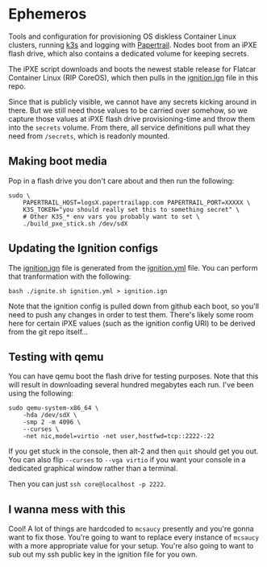 # Ephemeros

Tools and configuration for provisioning OS diskless Container Linux clusters,
running [k3s](https://k3s.io) and logging with
[Papertrail](https://papertrail.com). Nodes boot from an iPXE flash drive,
which also contains a dedicated volume for keeping secrets.

The iPXE script downloads and boots the newest stable release for Flatcar
Container Linux (RIP CoreOS), which then pulls in the
[ignition.ign](ignition.ign) file in this repo.

Since that is publicly visible, we cannot have any secrets kicking around in
there. But we still need those values to be carried over somehow, so we capture
those values at iPXE flash drive provisioning-time and throw them into the
`secrets` volume. From there, all service definitions pull what they need from
`/secrets`, which is readonly mounted.

## Making boot media

Pop in a flash drive you don't care about and then run the following:

```shell
sudo \
    PAPERTRAIL_HOST=logsX.papertrailapp.com PAPERTRAIL_PORT=XXXXX \
    K3S_TOKEN="you should really set this to something secret" \
    # Other K3S_* env vars you probably want to set \
    ./build_pxe_stick.sh /dev/sdX
```

## Updating the Ignition configs

The [ignition.ign](ignition.ign) file is generated from the
[ignition.yml](ignition.yml) file. You can perform that tranformation with
the following:

```shell
bash ./ignite.sh ignition.yml > ignition.ign
```

Note that the ignition config is pulled down from github each boot, so you'll
need to push any changes in order to test them. There's likely some room here
for certain iPXE values (such as the ignition config URI) to be derived from
the git repo itself...

## Testing with qemu

You can have qemu boot the flash drive for testing purposes. Note that this
will result in downloading several hundred megabytes each run. I've been using
the following:

```shell
sudo qemu-system-x86_64 \
    -hda /dev/sdX \
    -smp 2 -m 4096 \
    --curses \
    -net nic,model=virtio -net user,hostfwd=tcp::2222-:22
```

If you get stuck in the console, then alt-2 and then `quit` should get you out.
You can also flip `--curses` to `--vga virtio` if you want your console in a
dedicated graphical window rather than a terminal.

Then you can just `ssh core@localhost -p 2222`.

## I wanna mess with this

Cool! A lot of things are hardcoded to `mcsaucy` presently and you're gonna
want to fix those. You're going to want to replace every instance of `mcsaucy`
with a more appropriate value for your setup. You're also going to want to sub
out my ssh public key in the ignition file for you own.
